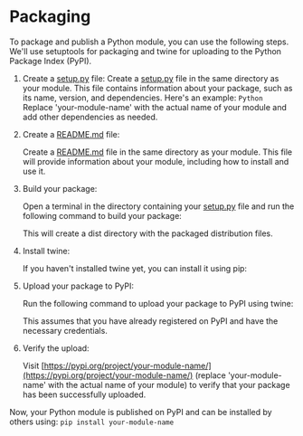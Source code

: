 # Packaging

To package and publish a Python module, you can use the following steps. We'll use setuptools for packaging and twine for uploading to the Python Package Index (PyPI).

1. Create a [setup.py](http://setup.py) file:
Create a [setup.py](http://setup.py) file in the same directory as your module. This file contains information about your package, such as its name, version, and dependencies. Here's an example: ```Python ```    
    Replace 'your-module-name' with the actual name of your module and add other dependencies as needed.
    
2. Create a [README.md](http://README.md) file:
    
    Create a [README.md](http://README.md) file in the same directory as your module. This file will provide information about your module, including how to install and use it.
    
3. Build your package:
    
    Open a terminal in the directory containing your [setup.py](http://setup.py) file and run the following command to build your package:
    
    This will create a dist directory with the packaged distribution files.
    
4. Install twine:
    
    If you haven't installed twine yet, you can install it using pip:
    
5. Upload your package to PyPI:
    
    Run the following command to upload your package to PyPI using twine:
    
    This assumes that you have already registered on PyPI and have the necessary credentials.
    
6. Verify the upload:
    
    Visit [https://pypi.org/project/your-module-name/](https://pypi.org/project/your-module-name/) (replace 'your-module-name' with the actual name of your module) to verify that your package has been successfully uploaded.

Now, your Python module is published on PyPI and can be installed by others using:
`pip install your-module-name`
